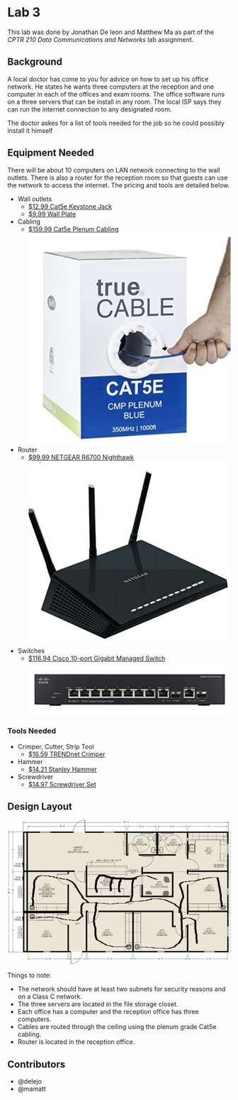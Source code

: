 # Lab 3

This lab was done by Jonathan De leon and Matthew Ma as part of the *CPTR 210 Data Communications and Networks* lab assignment.


## Background

A local doctor has come to you for advice on how to set up his office network.
He states he wants three computers at the reception and one computer in each of the offices and exam rooms.
The office software runs on a three servers that can be install in any room.
The local ISP says they can run the internet connection to any designated room.

The doctor askes for a list of tools needed for the job so he could possibly install it himself

## Equipment Needed
There will be about 10 computers on LAN network connecting to the wall outlets. There is also a router for the reception room so that guests can use the network to access the internet. The pricing and tools are detailed below. 

* Wall outlets
  * [$12.99 Cat5e Keystone Jack](http://a.co/0o8JcXL)
  * [$9.99 Wall Plate](http://a.co/d0aJYTN)
* Cabling
  * [$159.99 Cat5e Plenum Cabling](http://a.co/8aBYFJ2)
  ![Cabling](img/Cabling.png)
* Router
  * [$99.99 NETGEAR R6700 Nighthawk](http://a.co/abbiKHe)
  ![Router](img/Router.png)
* Switches
  * [$116.94 Cisco 10-port Gigabit Managed Switch](http://a.co/2clLWWc)
  ![Network Switch](img/Network_Switch.png)

### Tools Needed

* Crimper, Cutter, Strip Tool
  * [$16.59 TRENDnet Crimper](http://a.co/1aG1ykZ)
* Hammer
  * [$14.21 Stanley Hammer](http://a.co/8KdXjKl)
* Screwdriver
  * [$14.97 Screwdriver Set](http://a.co/cMmgKDS)

## Design Layout
![Networking Design](img/6305ffaefdf210e5713e6576f7ccab11.jpg.png)

Things to note:

* The network should have at least two subnets for security reasons and on a Class C network.
* The three servers are located in the file storage closet.
* Each office has a computer and the reception office has three computers.
* Cables are routed through the ceiling using the plenum grade Cat5e cabling.
* Router is located in the reception office.

## Contributors
* @delejo
* @mamatt